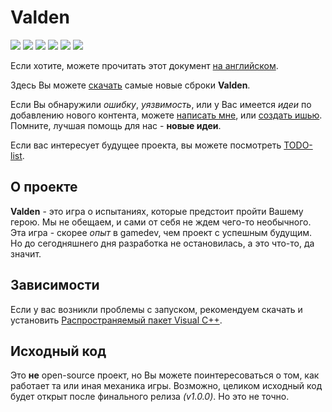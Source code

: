 # Valden
[![](https://img.shields.io/github/downloads/evost/Valden-builds/total.svg)](https://github.com/evost/Valden-builds/releases) [![](https://img.shields.io/github/issues-raw/evost/Valden-builds.svg?label=opened%20issues)](https://github.com/evost/Valden-builds/issues?q=is%3Aopen+is%3Aissue) [![](https://img.shields.io/github/issues-closed-raw/evost/Valden-builds.svg)](https://github.com/evost/Valden-builds/issues?q=is%3Aissue+is%3Aclosed) [![](https://img.shields.io/github/release/evost/Valden-builds.svg?label=stable)](https://github.com/evost/Valden-builds/releases/latest) [![](https://img.shields.io/github/tag/evost/Valden-builds.svg?label=latest)](https://github.com/evost/Valden-builds/releases) [![](https://img.shields.io/github/license/evost/Valden-builds.svg)](https://github.com/evost/Valden-builds/blob/master/LICENSE.ru.md)

Если хотите, можете прочитать этот документ [на английском](https://github.com/evost/Valden-builds/blob/master/README.md).

Здесь Вы можете [скачать](https://github.com/evost/Valden-builds/releases) самые новые сброки **Valden**.

Если Вы обнаружили *ошибку*, *уязвимость*, или у Вас имеется *идеи* по добавлению нового контента, можете [написать мне](https://github.com/evost), или [создать ишью](https://github.com/evost/Valden-builds/issues). Помните, лучшая помощь для нас - **новые идеи**.

Если вас интересует будущее проекта, вы можете посмотреть [TODO-list](https://github.com/evost/Valden-builds/blob/master/TODO.ru.md).

## О проекте
**Valden** - это игра о испытаниях, которые предстоит пройти Вашему герою. Мы не обещаем, и сами от себя не ждем чего-то необычного. Эта игра - скорее *опыт* в gamedev, чем проект с успешным будущим. Но до сегодняшнего дня разработка не остановилась, а это что-то, да значит.

## Зависимости
Если у вас возникли проблемы с запуском, рекомендуем скачать и установить [Распространяемый пакет Visual C++](https://www.microsoft.com/ru-RU/download/details.aspx?id=48145).

## Исходный код
Это **не** open-source проект, но Вы можете поинтересоваться о том, как работает та или иная механика игры. Возможно, целиком исходный код будет открыт после финального релиза *(v1.0.0)*. Но это не точно.
